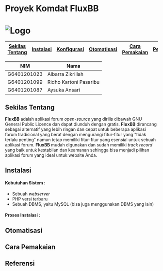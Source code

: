 # Proyek Komdat FluxBB
# ![Logo](http://fluxbb.org/files/images/logo_large.png)
[Sekilas Tentang](#sekilas-tentang) | [Instalasi](#instalasi) | [Konfigurasi](#konfigurasi) | [Otomatisasi](#otomatisasi) | [Cara Pemakaian](#cara-pemakaian) | [Pembahasan](#pembahasan) | [Referensi](#referensi)
:---:|:---:|:---:|:---:|:---:|:---:|:---:

| NIM | Nama | 
| ----- | ----- | 
| G6401201023 | Albarra Zikrillah |
| G6401201099 | Ridho Kartoni Pasaribu        |
| G6401201087 | Aysuka Ansari      |


## Sekilas Tentang
**FluxBB** adalah aplikasi forum _open-source_ yang dirilis dibawah GNU General Public Licence dan dapat diunduh dengan gratis. **FluxBB** dirancang sebagai alternatif yang lebih ringan dan cepat untuk beberapa aplikasi forum tradisional yang berat dengan mengurangi fitur-fitur yang "tidak terlalu penting" namun tetap memiliki fitur-fitur yang esensial untuk sebuah aplikasi forum. **FluxBB** mudah digunakan dan sudah memiliki _track record_ yang baik untuk kestabilan dan keamanan sehingga bisa menjadi pilihan aplikasi forum yang ideal untuk website Anda.

## Instalasi

#### Kebutuhan Sistem :
* Sebuah _webserver_
* PHP versi terbaru
* Sebuah DBMS, yaitu MySQL (bisa juga menggunakan DBMS yang lain)

#### Proses Instalasi :

## Otomatisasi

## Cara Pemakaian

## Referensi
